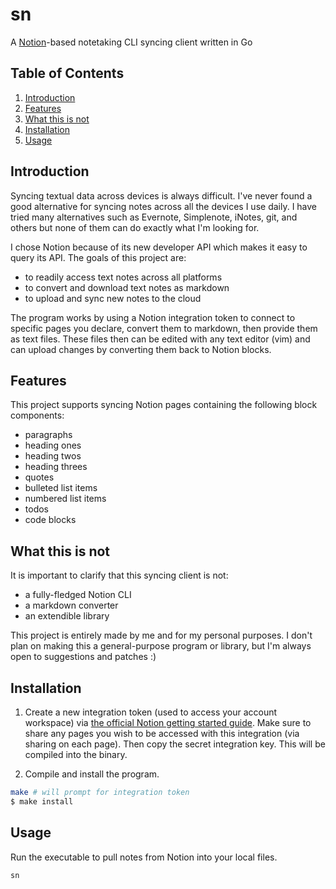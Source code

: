 # sn

A [Notion](https://notion.so)-based notetaking CLI syncing client written in Go

## Table of Contents

1. [Introduction](#introduction)
2. [Features](#features)
3. [What this is not](#what-this-is-not)
4. [Installation](#installation)
5. [Usage](#usage)

## Introduction

Syncing textual data across devices is always difficult. I've never found a good alternative for syncing notes across all the devices I use daily. I have tried many alternatives such as Evernote, Simplenote, iNotes, git, and others but none of them can do exactly what I'm looking for.

I chose Notion because of its new developer API which makes it easy to query its API. The goals of this project are:

* to readily access text notes across all platforms
* to convert and download text notes as markdown
* to upload and sync new notes to the cloud

The program works by using a Notion integration token to connect to specific pages you declare, convert them to markdown, then provide them as text files. These files then can be edited with any text editor (vim) and can upload changes by converting them back to Notion blocks.

## Features

This project supports syncing Notion pages containing the following block components:

* paragraphs
* heading ones
* heading twos
* heading threes
* quotes
* bulleted list items
* numbered list items
* todos
* code blocks

## What this is not

It is important to clarify that this syncing client is not:

* a fully-fledged Notion CLI
* a markdown converter
* an extendible library

This project is entirely made by me and for my personal purposes. I don't plan on making this a general-purpose program or library, but I'm always open to suggestions and patches :)

## Installation

1. Create a new integration token (used to access your account workspace) via [the official Notion getting started guide](https://developers.notion.com/docs/getting-started). Make sure to share any pages you wish to be accessed with this integration (via sharing on each page). Then copy the secret integration key. This will be compiled into the binary.

2. Compile and install the program.

```sh
make # will prompt for integration token
$ make install
```

## Usage

Run the executable to pull notes from Notion into your local files.

```sh
sn
```
